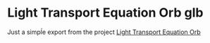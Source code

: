 # Light Transport Equation Orb glb

Just a simpĺe export from the project [Light Transport Equation Orb](https://github.com/lighttransport/lighttransportequation-orb)